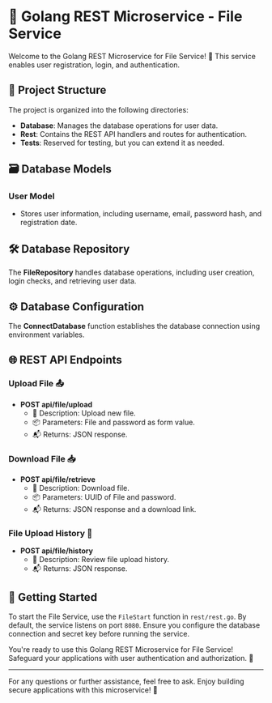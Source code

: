 # 🚀 Golang REST Microservice - File Service

Welcome to the Golang REST Microservice for File Service! 📁 This service enables user registration, login, and authentication.

## 📁 Project Structure

The project is organized into the following directories:

- **Database**: Manages the database operations for user data.
- **Rest**: Contains the REST API handlers and routes for authentication.
- **Tests**: Reserved for testing, but you can extend it as needed.

## 🗃 Database Models

### User Model

- Stores user information, including username, email, password hash, and registration date.

## 🛠 Database Repository

The **FileRepository** handles database operations, including user creation, login checks, and retrieving user data.

## ⚙ Database Configuration

The **ConnectDatabase** function establishes the database connection using environment variables.

## 🌐 REST API Endpoints

### Upload File 📤

- **POST api/file/upload**
  - 📝 Description: Upload new file.
  - 📦 Parameters: File and password as form value.
  - 📬 Returns: JSON response.

### Download File 📥

- **POST api/file/retrieve**
  - 📝 Description: Download file.
  - 📦 Parameters: UUID of File and password.
  - 📬 Returns: JSON response and a download link.

### File Upload History 📜

- **POST api/file/history**
  - 📝 Description: Review file upload history.
  - 📬 Returns: JSON response.

## 🚀 Getting Started

To start the File Service, use the `FileStart` function in `rest/rest.go`. By default, the service listens on port `8080`. Ensure you configure the database connection and secret key before running the service.

You're ready to use this Golang REST Microservice for File Service! Safeguard your applications with user authentication and authorization. 🚀

---

For any questions or further assistance, feel free to ask. Enjoy building secure applications with this microservice! 🌟
